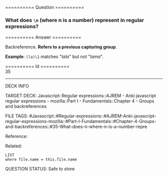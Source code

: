 ========== Question ==========  

### What does `\n` (where n is a number) represent in regular expressions?  

========== Answer ==========  

Backreference. **Refers to a previous capturing group**.

**Example**: `(la)\1` matches "_lala_" but not "_lama_".

========== Id ==========  
35

---

DECK INFO

TARGET DECK: Javascript::Regular expressions::AJREM - Anki javascript regular expressions - mozilla::Part I - Fundamentals::Chapter 4 - Groups and backreferences

FILE TAGS: #Javascript::#Regular-expressions::#AJREM-Anki-javascript-regular-expressions-mozilla::#Part-I-Fundamentals::#Chapter-4-Groups-and-backreferences::#35-What-does-n-where-n-is-a-number-repre

Reference:

Related:

```dataview
LIST
where file.name = this.file.name
```


QUESTION STATUS: Safe to store
